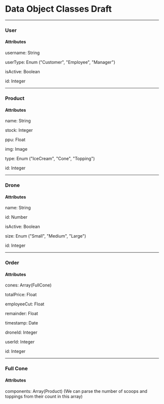 # Data Object Classes Draft

---

### User

#### Attributes

username: String

userType: Enum ("Customer", "Employee", "Manager")

isActive: Boolean

id: Integer

---

### Product

#### Attributes

name: String

stock: Integer

ppu: Float

img: Image

type: Enum ("IceCream", "Cone", "Topping")

id: Integer

---

### Drone

#### Attributes

name: String

id: Number

isActive: Boolean

size: Enum ("Small", "Medium", "Large")

id: Integer

---

### Order

#### Attributes

cones: Array(FullCone)

totalPrice: Float

employeeCut: Float

remainder: Float

timestamp: Date

droneId: Integer

userId: Integer

id: Integer

---

### Full Cone

#### Attributes

components: Array(Product) (We can parse the number of scoops and toppings from their count in this array)
